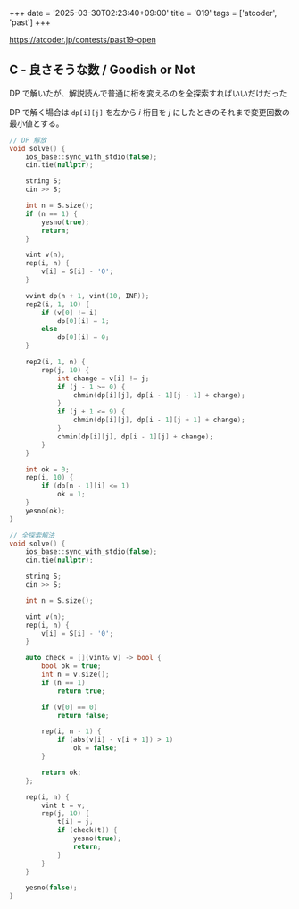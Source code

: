 +++
date = '2025-03-30T02:23:40+09:00'
title = '019'
tags = ['atcoder', 'past']
+++

<https://atcoder.jp/contests/past19-open>

## C - 良さそうな数 / Goodish or Not

DP で解いたが、解説読んで普通に桁を変えるのを全探索すればいいだけだった

DP で解く場合は `dp[i][j]` を左から $i$ 桁目を $j$ にしたときのそれまで変更回数の最小値とする。

```cpp
// DP 解放
void solve() {
    ios_base::sync_with_stdio(false);
    cin.tie(nullptr);

    string S;
    cin >> S;

    int n = S.size();
    if (n == 1) {
        yesno(true);
        return;
    }

    vint v(n);
    rep(i, n) {
        v[i] = S[i] - '0';
    }

    vvint dp(n + 1, vint(10, INF));
    rep2(i, 1, 10) {
        if (v[0] != i)
            dp[0][i] = 1;
        else
            dp[0][i] = 0;
    }

    rep2(i, 1, n) {
        rep(j, 10) {
            int change = v[i] != j;
            if (j - 1 >= 0) {
                chmin(dp[i][j], dp[i - 1][j - 1] + change);
            }
            if (j + 1 <= 9) {
                chmin(dp[i][j], dp[i - 1][j + 1] + change);
            }
            chmin(dp[i][j], dp[i - 1][j] + change);
        }
    }

    int ok = 0;
    rep(i, 10) {
        if (dp[n - 1][i] <= 1)
            ok = 1;
    }
    yesno(ok);
}
```

```cpp
// 全探索解法
void solve() {
    ios_base::sync_with_stdio(false);
    cin.tie(nullptr);

    string S;
    cin >> S;

    int n = S.size();

    vint v(n);
    rep(i, n) {
        v[i] = S[i] - '0';
    }

    auto check = [](vint& v) -> bool {
        bool ok = true;
        int n = v.size();
        if (n == 1)
            return true;

        if (v[0] == 0)
            return false;

        rep(i, n - 1) {
            if (abs(v[i] - v[i + 1]) > 1)
                ok = false;
        }

        return ok;
    };

    rep(i, n) {
        vint t = v;
        rep(j, 10) {
            t[i] = j;
            if (check(t)) {
                yesno(true);
                return;
            }
        }
    }

    yesno(false);
}
```
